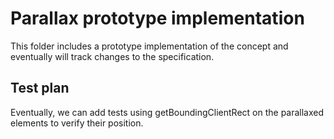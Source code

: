 # Parallax prototype implementation

This folder includes a prototype implementation of the concept and eventually
will track changes to the specification.

## Test plan

Eventually, we can add tests using getBoundingClientRect on the parallaxed
elements to verify their position.
